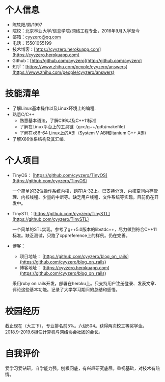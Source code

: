 # 个人信息

 - 陈轶阳/男/1997
 - 院校：北京林业大学/信息学院/网络工程专业，2016年9月入学至今
 - 邮箱：cyyzero@qq.com
 -  电话：15501055199
 - 技术博客：[https://cyyzero.herokuapp.com](https://cyyzero.herokuapp.com)
 - Github：[http://github.com/cyyzero](http://github.com/cyyzero)
 - 知乎：[https://www.zhihu.com/people/cyyzero/answers](https://www.zhihu.com/people/cyyzero/answers)

# 技能清单

- 了解Linux基本操作以及Linux环境上的编程.
- 熟悉C/C++
    - 熟悉基本语法，了解C99以及C++11标准
    - 了解在Linux平台上的工具链（gcc/g++/gdb/makefile）
    - 了解在x86-64 Linux上的ABI（System V ABI和Itanium C++ ABI）
- 了解X86体系结构及其汇编.

# 个人项目

- TinyOS：  [https://github.com/cyyzero/TinyOS](https://github.com/cyyzero/TinyOS)

    一个简单的32位操作系统内核，跑在IA-32上。已支持分页、内核空间内存管理、内核线程、少量的中断等。缺乏用户线程、文件系统等实现。目前仍在开发中。
    
- TinySTL：[https://github.com/cyyzero/TinySTL](https://github.com/cyyzero/TinySTL)

    一个简单的STL实现。参考了g++5.0版本的libstdc++，尽力做到符合C++11标准。缺乏测试，只跑了cppreference上的样例。仍在完善。
    
- 博客：
    - 项目地址： [https://github.com/cyyzero/blog_on_rails](https://github.com/cyyzero/blog_on_rails)
    - 博客地址： [https://cyyzero.herokuapp.com](https://github.com/cyyzero/blog_on_rails)
    
    采用ruby on rails开发，部署在heroku上。只支持用户注册登录、发表文章、评论这些基本功能。记录了大学学习期间的总结和感悟。

# 校园经历

截止现在（大三下），专业排名前5%。六级504。获得两次校三等奖学金。2018.9-2019.6担任计算机与网络协会社团的会长。

# 自我评价

爱学习爱钻研，自学能力强。刨根问底，有兴趣研究底层。重视基础，对技术有热情。
